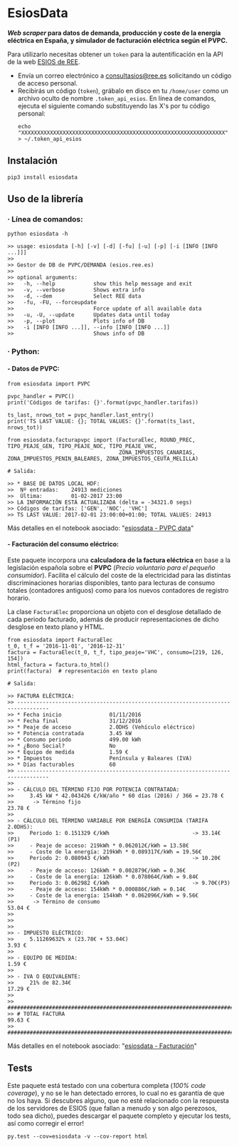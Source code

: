 # EsiosData

***Web scraper* para datos de demanda, producción y coste de la energía eléctrica en España, y simulador de facturación eléctrica según el PVPC.**

Para utilizarlo necesitas obtener un `token` para la autentificación en la API de la web [ESIOS de REE](https://www.esios.ree.es/es).
* Envía un correo electrónico a [consultasios@ree.es](mailto:consultasios@ree.es?Subject=Solicitud%20de%20token%20personal) solicitando un código de acceso personal.
* Recibirás un código (`token`), grábalo en disco en tu `/home/user` como un archivo oculto de nombre `.token_api_esios`. En línea de comandos, ejecuta el siguiente comando substituyendo las X's por tu código personal: 
    ```
    echo "XXXXXXXXXXXXXXXXXXXXXXXXXXXXXXXXXXXXXXXXXXXXXXXXXXXXXXXXXXXXXXXX" > ~/.token_api_esios
    ```

## Instalación
```
pip3 install esiosdata 
```

## Uso de la librería

### · Línea de comandos:
```
python esiosdata -h

>> usage: esiosdata [-h] [-v] [-d] [-fu] [-u] [-p] [-i [INFO [INFO ...]]]
>> 
>> Gestor de DB de PVPC/DEMANDA (esios.ree.es)
>> 
>> optional arguments:
>>   -h, --help            show this help message and exit
>>   -v, --verbose         Shows extra info
>>   -d, --dem             Select REE data
>>   -fu, -FU, --forceupdate
>>                         Force update of all available data
>>   -u, -U, --update      Updates data until today
>>   -p, --plot            Plots info of DB
>>   -i [INFO [INFO ...]], --info [INFO [INFO ...]]
>>                         Shows info of DB 
```

### · Python:

#### - Datos de PVPC:
```
from esiosdata import PVPC

pvpc_handler = PVPC()
print('Códigos de tarifas: {}'.format(pvpc_handler.tarifas))

ts_last, nrows_tot = pvpc_handler.last_entry()
print('TS LAST VALUE: {}; TOTAL VALUES: {}'.format(ts_last, nrows_tot))

from esiosdata.facturapvpc import (FacturaElec, ROUND_PREC, TIPO_PEAJE_GEN, TIPO_PEAJE_NOC, TIPO_PEAJE_VHC,
                                   ZONA_IMPUESTOS_CANARIAS, ZONA_IMPUESTOS_PENIN_BALEARES, ZONA_IMPUESTOS_CEUTA_MELILLA)

# Salida:

>> * BASE DE DATOS LOCAL HDF:
>> 	Nº entradas:	24913 mediciones
>> 	Última:     	01-02-2017 23:00
>> LA INFORMACIÓN ESTÁ ACTUALIZADA (delta = -34321.0 segs)
>> Códigos de tarifas: ['GEN', 'NOC', 'VHC']
>> TS LAST VALUE: 2017-02-01 23:00:00+01:00; TOTAL VALUES: 24913
```
Más detalles en el notebook asociado: "[esiosdata - PVPC data](https://github.com/azogue/esiosdata/blob/master/notebooks/esiosdata%20-%20PVPC%20data.ipynb)"

#### - Facturación del consumo eléctrico:

Este paquete incorpora una **calculadora de la factura eléctrica** en base a la legislación española sobre el **PVPC** (*Precio voluntario para el pequeño consumidor*). Facilita el cálculo del coste de la electricidad para las distintas discriminaciones horarias disponibles, tanto para lecturas de consumo totales (contadores antiguos) como para los nuevos contadores de registro horario.

La clase `FacturaElec` proporciona un objeto con el desglose detallado de cada periodo facturado, además de producir representaciones de dicho desglose en texto plano y HTML. 
```
from esiosdata import FacturaElec
t_0, t_f = '2016-11-01', '2016-12-31'
factura = FacturaElec(t_0, t_f, tipo_peaje='VHC', consumo=[219, 126, 154])
html_factura = factura.to_html()
print(factura)  # representación en texto plano

# Salida:

>> FACTURA ELÉCTRICA:
>> --------------------------------------------------------------------------------
>> * Fecha inicio             	01/11/2016
>> * Fecha final              	31/12/2016
>> * Peaje de acceso          	2.0DHS (Vehículo eléctrico)
>> * Potencia contratada      	3.45 kW
>> * Consumo periodo          	499.00 kWh
>> * ¿Bono Social?            	No
>> * Equipo de medida         	1.59 €
>> * Impuestos                	Península y Baleares (IVA)
>> * Días facturables         	60
>> --------------------------------------------------------------------------------
>> 
>> - CÁLCULO DEL TÉRMINO FIJO POR POTENCIA CONTRATADA:
>>     3.45 kW * 42.043426 €/kW/año * 60 días (2016) / 366 = 23.78 €
>>      -> Término fijo                                                   23.78 €
>> 
>> - CÁLCULO DEL TÉRMINO VARIABLE POR ENERGÍA CONSUMIDA (TARIFA 2.0DHS):
>>     Periodo 1: 0.151329 €/kWh                          -> 33.14€(P1)
>>     - Peaje de acceso: 219kWh * 0.062012€/kWh = 13.58€
>>     - Coste de la energía: 219kWh * 0.089317€/kWh = 19.56€
>>     Periodo 2: 0.080943 €/kWh                          -> 10.20€(P2)
>>     - Peaje de acceso: 126kWh * 0.002879€/kWh = 0.36€
>>     - Coste de la energía: 126kWh * 0.078064€/kWh = 9.84€
>>     Periodo 3: 0.062982 €/kWh                          -> 9.70€(P3)
>>     - Peaje de acceso: 154kWh * 0.000886€/kWh = 0.14€
>>     - Coste de la energía: 154kWh * 0.062096€/kWh = 9.56€
>>      -> Término de consumo                                             53.04 €
>> 
>> 
>> 
>> - IMPUESTO ELÉCTRICO:
>>     5.11269632% x (23.78€ + 53.04€)                                    3.93 €
>> 
>> - EQUIPO DE MEDIDA:                                                    1.59 €
>> 
>> - IVA O EQUIVALENTE:
>>     21% de 82.34€                                                      17.29 €
>> 
>> ################################################################################
>> # TOTAL FACTURA                                                        99.63 €
>> ################################################################################
```
Más detalles en el notebook asociado: "[esiosdata - Facturación](https://github.com/azogue/esiosdata/blob/master/notebooks/esiosdata%20-%20Facturación.ipynb)"

## Tests

Este paquete está testado con una cobertura completa (*100% code coverage*), y no se le han detectado errores, lo cual no es garantía de que no los haya. Si descubres alguno, que no esté relacionado con la respuesta de los servidores de ESIOS (que fallan a menudo y son algo perezosos, todo sea dicho), puedes descargar el paquete completo y ejecutar los tests, así como corregir el error!
```
py.test --cov=esiosdata -v --cov-report html
```
